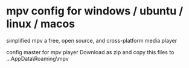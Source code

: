 # mpv config for windows / ubuntu / linux / macos
simplified
mpv a free, open source, and cross-platform media player


config master for mpv player
Download as zip and copy this files to 
...AppData\Roaming\mpv
